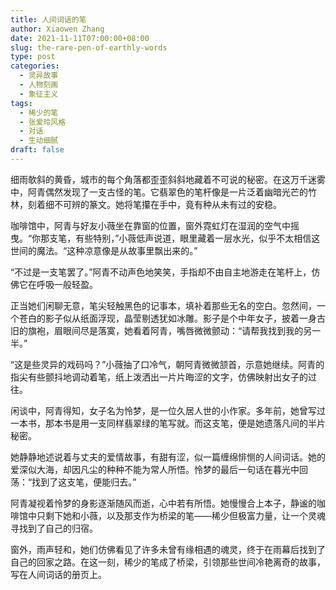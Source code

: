 ```yaml
---
title: 人间词话的笔
author: Xiaowen Zhang
date: 2021-11-11T07:00:00+08:00
slug: the-rare-pen-of-earthly-words
type: post
categories:
  - 灵异故事
  - 人物刻画
  - 象征主义
tags:
  - 稀少的笔
  - 张爱玲风格
  - 对话
  - 生动细腻
draft: false
---
```


细雨欹斜的黄昏，城市的每个角落都歪歪斜斜地藏着不可说的秘密。在这万千迷雾中，阿青偶然发现了一支古怪的笔。它翡翠色的笔杆像是一片泛着幽暗光芒的竹林，刻着细不可辨的篆文。她将笔攥在手中，竟有种从未有过的安稳。

咖啡馆中，阿青与好友小薇坐在靠窗的位置，窗外霓虹灯在湿润的空气中摇曳。“你那支笔，有些特别，”小薇低声说道，眼里藏着一层水光，似乎不太相信这世间的魔法。“这种凉意像是从故事里飘出来的。”

“不过是一支笔罢了。”阿青不动声色地笑笑，手指却不由自主地游走在笔杆上，仿佛它在呼吸一般轻盈。

正当她们闲聊无意，笔尖轻触黑色的记事本，填补着那些无名的空白。忽然间，一个苍白的影子似从纸面浮现，晶莹剔透犹如冰雕。影子是个中年女子，披着一身古旧的旗袍，眉眼间尽是落寞，她看着阿青，嘴唇微微颤动：“请帮我找到我的另一半。”

“这是些灵异的戏码吗？”小薇抽了口冷气，朝阿青微微颔首，示意她继续。阿青的指尖有些颤抖地调动着笔，纸上泼洒出一片片晦涩的文字，仿佛映射出女子的过往。

闲谈中，阿青得知，女子名为怜梦，是一位久居人世的小作家。多年前，她曾写过一本书，那本书是用一支同样翡翠绿的笔写就。而这支笔，便是她遗落凡间的半片秘密。

她静静地述说着与丈夫的爱情故事，有甜有涩，似一篇缠绵悱恻的人间词话。她的爱深似大海，却因凡尘的种种不能为常人所悟。怜梦的最后一句话在暮光中回荡：“找到了这支笔，便能归去。”

阿青凝视着怜梦的身影逐渐随风而逝，心中若有所悟。她慢慢合上本子，静谧的咖啡馆中只剩下她和小薇，以及那支作为桥梁的笔——稀少但极富力量，让一个灵魂寻找到了自己的归宿。

窗外，雨声轻和，她们仿佛看见了许多未曾有缘相遇的魂灵，终于在雨幕后找到了自己的回家之路。在这一刻，稀少的笔成了桥梁，引领那些世间冷艳离奇的故事，写在人间词话的册页上。